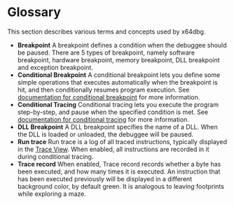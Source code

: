 # Glossary

This section describes various terms and concepts used by x64dbg.

-  **Breakpoint** A breakpoint defines a condition when the debuggee should be paused. There are 5 types of breakpoint, namely software breakpoint, hardware breakpoint, memory breakpoint, DLL breakpoint and exception breakpoint.
-  **Conditional Breakpoint** A conditional breakpoint lets you define some simple operations that executes automatically when the breakpoint is hit, and then conditionally resumes program execution. See [documentation for conditional breakpoint](./ConditionalBreakpoint.md) for more information.
-  **Conditional Tracing** Conditional tracing lets you execute the program step-by-step, and pause when the specified condition is met. See [documentation for conditional tracing](./ConditionalTracing.md) for more information.
-  **DLL Breakpoint** A DLL breakpoint specifies the name of a DLL. When the DLL is loaded or unloaded, the debuggee will be paused.
-  **Run trace** Run trace is a log of all traced instructions, typically displayed in the [Trace View](../gui/views/Trace.md). When enabled, all instructions are recorded in it during conditional tracing.
-  **Trace record** When enabled, Trace record records whether a byte has been executed, and how many times it is executed. An instruction that has been executed previously will be displayed in a different background color, by default green. It is analogous to leaving footprints while exploring a maze.
